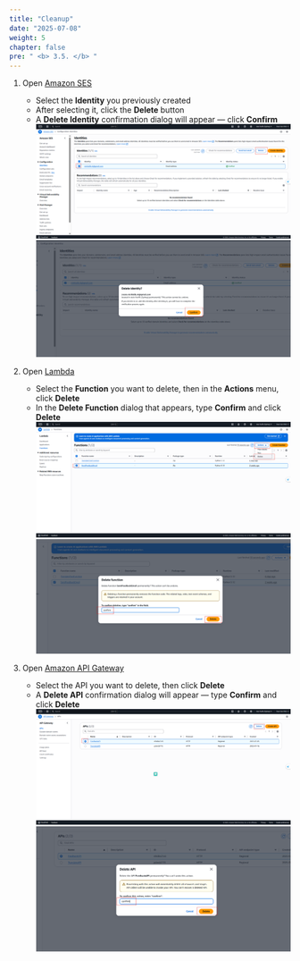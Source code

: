 ```yaml
---
title: "Cleanup"
date: "2025-07-08"
weight: 5
chapter: false
pre: " <b> 3.5. </b> "
---
```


1. Open [Amazon SES](https://ap-southeast-2.console.aws.amazon.com/ses/home?region=ap-southeast-2#/homepage)  
   - Select the **Identity** you previously created  
   - After selecting it, click the **Delete** button  
   - A **Delete Identity** confirmation dialog will appear — click **Confirm**  
![Connect](/images/SES/4.5/4.5.1.png)  
![Connect](/images/SES/4.5/4.5.2.png)

2. Open [Lambda](https://ap-southeast-2.console.aws.amazon.com/lambda/home?region=ap-southeast-2#/discover)  
   - Select the **Function** you want to delete, then in the **Actions** menu, click **Delete**  
   - In the **Delete Function** dialog that appears, type **Confirm** and click **Delete**  
![Connect](/images/SES/4.5/4.5.3.png)  
![Connect](/images/SES/4.5/4.5.4.png)

3. Open [Amazon API Gateway](https://ap-southeast-2.console.aws.amazon.com/apigateway/main/apis?region=ap-southeast-2)  
   - Select the API you want to delete, then click **Delete**  
   - A **Delete API** confirmation dialog will appear — type **Confirm** and click **Delete**  
![Connect](/images/SES/4.5/4.5.5.png)  
![Connect](/images/SES/4.5/4.5.6.png)

